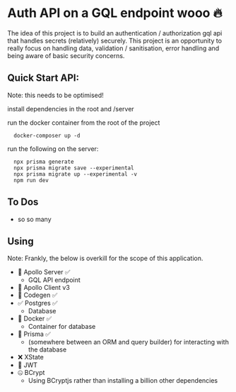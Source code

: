 # Auth API on a GQL endpoint wooo 🔥

The idea of this project is to build an authentication / authorization gql api that 
handles secrets (relatively) securely. This project is an opportunity to really focus 
on handling data, validation / sanitisation, error handling and being aware of basic 
security concerns. 

## Quick Start API: 
Note: this needs to be optimised!

install dependencies in the root and /server 

run the docker container from the root of the project
```
  docker-composer up -d 
```
run the following on the server:
```
  npx prisma generate 
  npx prisma migrate save --experimental 
  npx prisma migrate up --experimental -v 
  npm run dev
```

## To Dos 
- so so many 

## Using
Note: Frankly, the below is overkill for the scope of this application. 

- 🚀  Apollo Server ✅
  - GQL API endpoint
- 🚀  Apollo Client v3 
- 🤤  Codegen ✅
- ✅  Postgres ✅
  - Database
- 🐳  Docker ✅
  - Container for database
- 🔺  Prisma ✅
  - (somewhere between an ORM and query builder) for interacting with the database
- ❌  XState
- 🔐  JWT
- 🤐  BCrypt
  - Using BCryptjs rather than installing a billion other dependencies 
